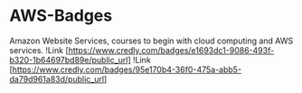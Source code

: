 # AWS-Badges
Amazon Website Services, courses to begin with cloud computing and AWS services.
!Link [https://www.credly.com/badges/e1693dc1-9086-493f-b320-1b64697bd89e/public_url]
!Link [https://www.credly.com/badges/95e170b4-36f0-475a-abb5-da79d961a83d/public_url]
